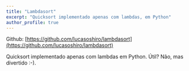 ```yaml
---
title: "Lambdasort"
excerpt: "Quicksort implementado apenas com lambdas, em Python"
author_profile: true
---
```


Github: [https://github.com/lucasoshiro/lambdasort](https://github.com/lucasoshiro/lambdasort)

Quicksort implementado apenas com lambdas em Python. Útil? Não, mas divertido :-).
